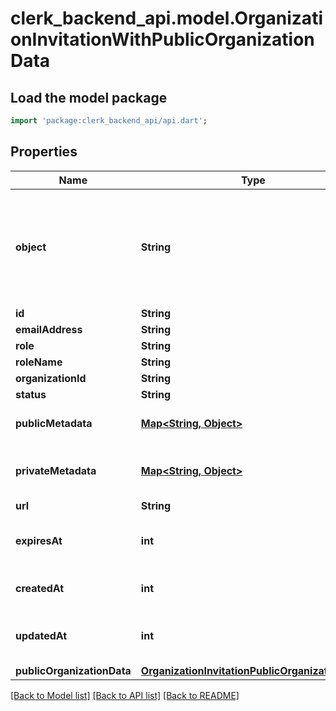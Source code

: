 # clerk_backend_api.model.OrganizationInvitationWithPublicOrganizationData

## Load the model package
```dart
import 'package:clerk_backend_api/api.dart';
```

## Properties
Name | Type | Description | Notes
------------ | ------------- | ------------- | -------------
**object** | **String** | String representing the object's type. Objects of the same type share the same value.  | 
**id** | **String** |  | 
**emailAddress** | **String** |  | 
**role** | **String** |  | 
**roleName** | **String** |  | 
**organizationId** | **String** |  | [optional] 
**status** | **String** |  | [optional] 
**publicMetadata** | [**Map<String, Object>**](Object.md) |  | [default to const {}]
**privateMetadata** | [**Map<String, Object>**](Object.md) |  | [optional] [default to const {}]
**url** | **String** |  | 
**expiresAt** | **int** | Unix timestamp of expiration. | 
**createdAt** | **int** | Unix timestamp of creation. | 
**updatedAt** | **int** | Unix timestamp of last update. | 
**publicOrganizationData** | [**OrganizationInvitationPublicOrganizationData**](OrganizationInvitationPublicOrganizationData.md) |  | [optional] 

[[Back to Model list]](../README.md#documentation-for-models) [[Back to API list]](../README.md#documentation-for-api-endpoints) [[Back to README]](../README.md)


